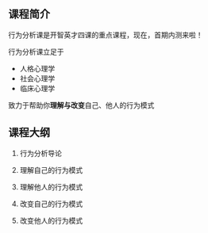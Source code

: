 ##  课程简介

行为分析课是开智英才四课的重点课程，现在，首期内测来啦！  

行为分析课立足于
* 人格心理学
* 社会心理学
* 临床心理学

致力于帮助你**理解与改变**自己、他人的行为模式

##  课程大纲

1. 行为分析导论

2. 理解自己的行为模式

3. 理解他人的行为模式

4. 改变自己的行为模式

5. 改变他人的行为模式


